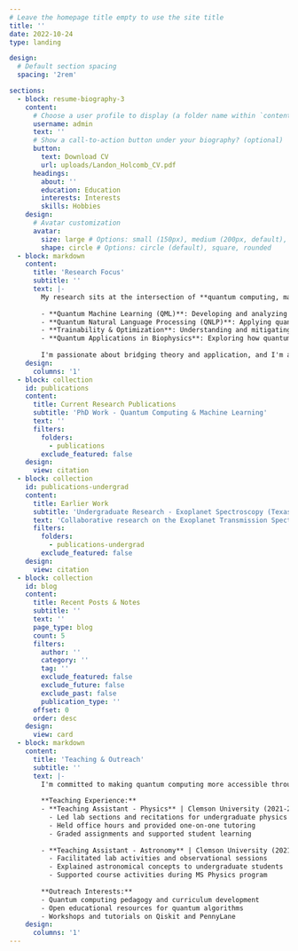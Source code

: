 ```yaml
---
# Leave the homepage title empty to use the site title
title: ''
date: 2022-10-24
type: landing

design:
  # Default section spacing
  spacing: '2rem'

sections:
  - block: resume-biography-3
    content:
      # Choose a user profile to display (a folder name within `content/authors/`)
      username: admin
      text: ''
      # Show a call-to-action button under your biography? (optional)
      button:
        text: Download CV
        url: uploads/Landon_Holcomb_CV.pdf
      headings:
        about: ''
        education: Education
        interests: Interests
        skills: Hobbies
    design:
      # Avatar customization
      avatar:
        size: large # Options: small (150px), medium (200px, default), large (320px), xl (400px), xxl (500px)
        shape: circle # Options: circle (default), square, rounded
  - block: markdown
    content:
      title: 'Research Focus'
      subtitle: ''
      text: |-
        My research sits at the intersection of **quantum computing, machine learning, and algorithm design**. I work on:
        
        - **Quantum Machine Learning (QML)**: Developing and analyzing variational quantum algorithms for machine learning tasks
        - **Quantum Natural Language Processing (QNLP)**: Applying quantum circuits to NLP problems using compositional approaches
        - **Trainability & Optimization**: Understanding and mitigating barren plateaus in variational quantum circuits
        - **Quantum Applications in Biophysics**: Exploring how quantum algorithms can advance computational biophysics
        
        I'm passionate about bridging theory and application, and I'm always open to collaboration on quantum computing research.
    design:
      columns: '1'
  - block: collection
    id: publications
    content:
      title: Current Research Publications
      subtitle: 'PhD Work - Quantum Computing & Machine Learning'
      text: ''
      filters:
        folders:
          - publications
        exclude_featured: false
    design:
      view: citation
  - block: collection
    id: publications-undergrad
    content:
      title: Earlier Work
      subtitle: 'Undergraduate Research - Exoplanet Spectroscopy (Texas A&M)'
      text: 'Collaborative research on the Exoplanet Transmission Spectroscopy Imager (ETSI) for characterizing exoplanet atmospheres.'
      filters:
        folders:
          - publications-undergrad
        exclude_featured: false
    design:
      view: citation
  - block: collection
    id: blog
    content:
      title: Recent Posts & Notes
      subtitle: ''
      text: ''
      page_type: blog
      count: 5
      filters:
        author: ''
        category: ''
        tag: ''
        exclude_featured: false
        exclude_future: false
        exclude_past: false
        publication_type: ''
      offset: 0
      order: desc
    design:
      view: card
  - block: markdown
    content:
      title: 'Teaching & Outreach'
      subtitle: ''
      text: |-
        I'm committed to making quantum computing more accessible through teaching and science communication. I develop educational materials, tutorials, and resources for students and researchers entering the field.
        
        **Teaching Experience:**
        - **Teaching Assistant - Physics** | Clemson University (2021-2023)
          - Led lab sections and recitations for undergraduate physics courses
          - Held office hours and provided one-on-one tutoring
          - Graded assignments and supported student learning
        
        - **Teaching Assistant - Astronomy** | Clemson University (2021-2023)
          - Facilitated lab activities and observational sessions
          - Explained astronomical concepts to undergraduate students
          - Supported course activities during MS Physics program
        
        **Outreach Interests:**
        - Quantum computing pedagogy and curriculum development
        - Open educational resources for quantum algorithms
        - Workshops and tutorials on Qiskit and PennyLane
    design:
      columns: '1'
---
```

